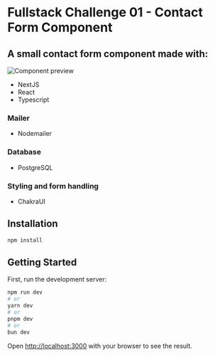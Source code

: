 # Fullstack Challenge 01 - Contact Form Component

## A small contact form component made with:

![Component preview](https://i.imgur.com/0YM45pr.png)

- NextJS
- React
- Typescript

### Mailer

- Nodemailer

### Database

- PostgreSQL

### Styling and form handling

- ChakraUI

## Installation

```bash
npm install
```

## Getting Started

First, run the development server:

```bash
npm run dev
# or
yarn dev
# or
pnpm dev
# or
bun dev
```

Open [http://localhost:3000](http://localhost:3000) with your browser to see the result.
